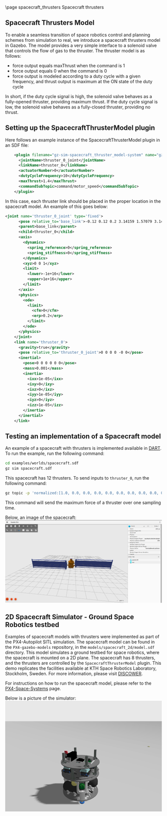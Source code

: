 \page spacecraft_thrusters Spacecraft thrusters

## Spacecraft Thrusters Model

To enable a seamless transition of space robotics control and planning schemes from simulation to real, we introduce
a spacecraft thrusters model in Gazebo. The model provides a very simple interface to a solenoid valve that controls
the flow of gas to the thruster. The thruster model is as follows:
    
- force output equals maxThrust when the command is 1
- force output equals 0 when the command is 0
- force output is modeled according to a duty cycle with a given frequency, and thrust output is maximum at the ON state of the duty cycle

In short, if the duty cycle signal is high, the solenoid valve behaves as a fully-opened thruster, providing maximum thrust.
If the duty cycle signal is low, the solenoid valve behaves as a fully-closed thruster, providing no thrust.

## Setting up the SpacecraftThrusterModel plugin

Here follows an example instance of the SpacecraftThrusterModel plugin in an SDF file:
```xml
    <plugin filename="gz-sim-spacecraft_thruster_model-system" name="gz::sim::systems::SpacecraftThrusterModel">
      <jointName>thruster_0_joint</jointName>
      <linkName>thruster_0</linkName>
      <actuatorNumber>0</actuatorNumber>
      <dutyCycleFrequency>10</dutyCycleFrequency>
      <maxThrust>1.4</maxThrust>
      <commandSubTopic>command/motor_speed</commandSubTopic>
    </plugin>
```

In this case, each thruster link should be placed in the proper location in the spacecraft model. 
An example of this goes below:
```xml
<joint name='thruster_0_joint' type='fixed'>
      <pose relative_to='base_link'>-0.12 0.12 0.2 3.14159 1.57079 3.14159</pose>
      <parent>base_link</parent>
      <child>thruster_0</child>
      <axis>
        <dynamics>
          <spring_reference>0</spring_reference>
          <spring_stiffness>0</spring_stiffness>
        </dynamics>
        <xyz>0 0 1</xyz>
        <limit>
          <lower>-1e+16</lower>
          <upper>1e+16</upper>
        </limit>
      </axis>
      <physics>
        <ode>
          <limit>
            <cfm>0</cfm>
            <erp>0.2</erp>
          </limit>
        </ode>
      </physics>
    </joint>
    <link name='thruster_0'>
      <gravity>true</gravity>
      <pose relative_to='thruster_0_joint'>0 0 0 0 -0 0</pose>
      <inertial>
        <pose>0 0 0 0 0 0</pose>
        <mass>0.001</mass>
        <inertia>
          <ixx>1e-05</ixx>
          <ixy>0</ixy>
          <ixz>0</ixz>
          <iyy>1e-05</iyy>
          <iyz>0</iyz>
          <izz>1e-05</izz>
        </inertia>
      </inertial>
    </link>
```

## Testing an implementation of a Spacecraft model

An example of a spacecraft with thrusters is implemented available in [DART](https://app.gazebosim.org/proque/fuel/models/dart). To run the example, run the following command:
```bash
cd examples/worlds/spacecraft.sdf
gz sim spacecraft.sdf
```

This spacecraft has 12 thrusters. To send inputs to `thruster_0`, run the following command:
```bash
gz topic -p 'normalized:[1.0, 0.0, 0.0, 0.0, 0.0, 0.0, 0.0, 0.0, 0.0, 0.0, 0.0, 0.0]' -t /dart/command/motor_speed --msgtype gz.msgs.Actuators
```

This command will send the maximum force of a thruster over one sampling time.

Below, an image of the spacecraft:
![Spacecraft](./files/spacecraft/dart.png)

## 2D Spacecraft Simulator - Ground Space Robotics testbed

Examples of spacecraft models with thrusters were implemented as part of the PX4-Autopilot SITL simulation.
The spacecraft model can be found in the `PX4-gazebo-models` repository, in the `models/spacecraft_2d/model.sdf` directory.
This model simulates a ground testbed for space robotics, where the spacecraft is mounted on a 2D plane. The spacecraft has 8 thrusters, and the thrusters are controlled by the `SpacecraftThrusterModel` plugin. This demo replicates the facilities available at KTH Space Robotics Laboratory, Stockholm, Sweden. For more information, please visit [DISCOWER](https://www.discower.io/).

For instructions on how to run the spacecraft model, please refer to the [PX4-Space-Systems](https://github.com/DISCOWER/PX4-Space-Systems) page. 

Below is a picture of the simulator:
![Spacecraft simulator](./files/spacecraft/kth_spacecraft_simulator.png)